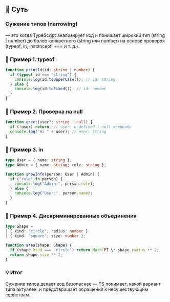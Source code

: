 ## 🧠 Суть

### Сужение типов (narrowing)

— это когда TypeScript анализирует код и понижает широкий тип (string | number)
до более конкретного (string или number) на основе проверок
(typeof, in, instanceof, === и т. д.).

### 🔹 Пример 1. typeof

```ts
function printId(id: string | number) {
  if (typeof id === "string") {
    console.log(id.toUpperCase()); // id: string
  } else {
    console.log(id.toFixed()); // id: number
  }
}
```

### 🔹 Пример 2. Проверка на null

```ts
function greet(user?: string | null) {
  if (!user) return; // user: undefined | null исключён
  console.log("Hi " + user); // user: string
}
```

### 🔹 Пример 3. in

```ts
type User = { name: string };
type Admin = { name: string; role: string };

function showInfo(person: User | Admin) {
  if ("role" in person) {
    console.log("Admin:", person.role);
  } else {
    console.log("User:", person.name);
  }
}
```

### 🔹 Пример 4. Дискриминированные объединения

```ts
type Shape =
| { kind: "circle"; radius: number }
| { kind: "square"; size: number };

function area(shape: Shape) {
  if (shape.kind === "circle") return Math.PI \* shape.radius ** 2;
  return shape.size ** 2;
}
```

### 💡 Итог

Сужение типов делает код безопаснее —
TS понимает, какой вариант типа актуален,
и предотвращает обращения к несуществующим свойствам.
